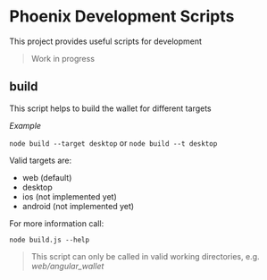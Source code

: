 # Phoenix Development Scripts

This project provides useful scripts for development

> Work in progress

## build

This script helps to build the wallet for different targets

_Example_

`node build --target desktop` or
`node build --t desktop` 

Valid targets are:

- web (default)
- desktop
- ios (not implemented yet)
- android (not implemented yet)


For more information call:

`node build.js --help`

> This script can only be called in valid working directories, e.g.  _web/angular_wallet_

